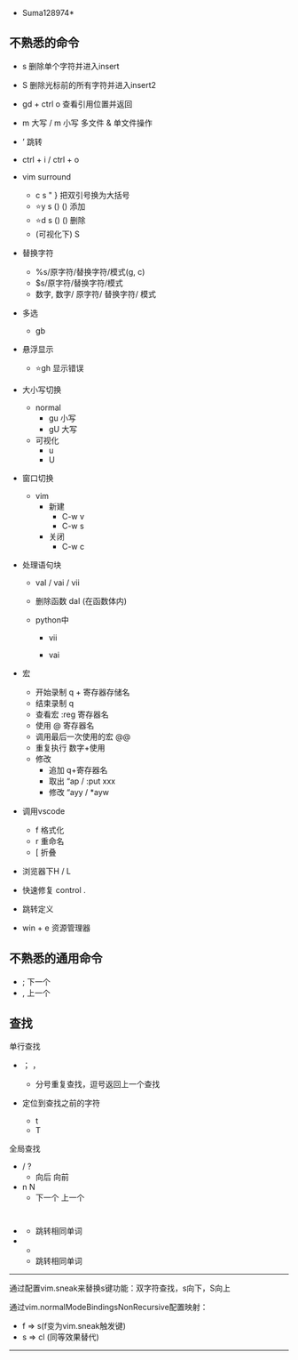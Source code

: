 - Suma128974*

## 不熟悉的命令

- s 删除单个字符并进入insert
- S 删除光标前的所有字符并进入insert2
- gd + ctrl o 查看引用位置并返回
- m 大写 / m 小写 多文件 & 单文件操作
- ’ 跳转
- ctrl + i / ctrl + o
- vim surround
  - c s " }  把双引号换为大括号
  - ⭐y s () () 添加
  - ⭐d s () () 删除
  - (可视化下) S
- 替换字符

  - %s/原字符/替换字符/模式(g, c)
  - $s/原字符/替换字符/模式
  - 数字, 数字/ 原字符/ 替换字符/ 模式
- 多选

  - gb
- 悬浮显示

  - ⭐gh 显示错误
- 大小写切换

  - normal
    - gu 小写
    - gU  大写
  - 可视化
    - u
    - U
- 窗口切换

  - vim
    - 新建
      - C-w v
      - C-w s
    - 关闭
      - C-w c
- 处理语句块

  - vaI / vai / vii

  - 删除函数 daI (在函数体内)

  - python中

    - vii

    - vai
- 宏

  - 开始录制 q + 寄存器存储名
  - 结束录制 q
  - 查看宏 :reg 寄存器名
  - 使用 @ 寄存器名
  - 调用最后一次使用的宏 @@
  - 重复执行    数字+使用
  - 修改
    - 追加 q+寄存器名
    - 取出 “ap / :put xxx
    - 修改 “ayy / *ayw
- 调用vscode

  - <Leader>f 格式化
  - <Leader> r 重命名
  - <Leader>[ 折叠
- 浏览器下H / L
- 快速修复 control .
- 跳转定义
- win + e 资源管理器


## 不熟悉的通用命令

- ; 下一个
- , 上一个

## 查找

单行查找

- ；     ，

  - 分号重复查找，逗号返回上一个查找
- 定位到查找之前的字符
  - t
  - T

全局查找

- /   ?
  - 向后 向前
- n   N
  - 下一个  上一个
- # 
  - 跳转相同单词
- *
  - 跳转相同单词

---

通过配置vim.sneak来替换s键功能：双字符查找，s向下，S向上

通过vim.normalModeBindingsNonRecursive配置映射：

- f => s(f变为vim.sneak触发键)  
- s => cl (同等效果替代)

---


